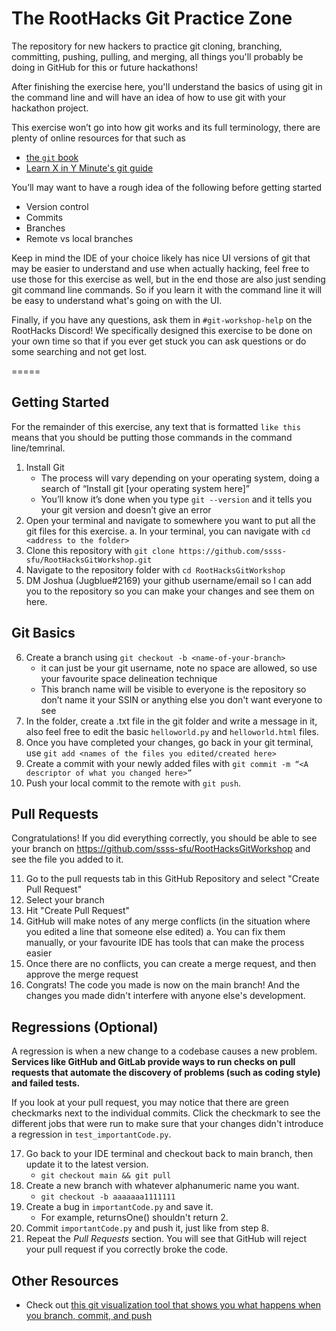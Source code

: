 # The RootHacks Git Practice Zone

The repository for new hackers to practice git cloning, branching, committing, pushing, pulling, and merging, all things you'll probably be doing in GitHub for this or future hackathons!  

After finishing the exercise here, you'll understand the basics of using git in the command line and will have an idea of how to use git with your hackathon project.

This exercise won’t go into how git works and its full terminology, there are plenty of online resources for that such as 
- [the `git` book](https://git-scm.com/book/en/v2)
- [Learn X in Y Minute's git guide](https://learnxinyminutes.com/docs/git/)

You’ll may want to have a rough idea of the following before getting started
-   Version control
-   Commits    
-   Branches
-   Remote vs local branches

Keep in mind the IDE of your choice likely has nice UI versions of git that may be easier to understand and use when actually hacking, feel free to use those for this exercise as well, but in the end those are also just sending git command line commands. So if you learn it with the command line it will be easy to understand what's going on with the UI.

Finally, if you have any questions, ask them in `#git-workshop-help` on the RootHacks Discord! We specifically designed this exercise to be done on your own time so that if you ever get stuck you can ask questions or do some searching and not get lost.

=====

## Getting Started

For the remainder of this exercise, any text that is formatted ```like this``` means that you should be putting those commands in the command line/temrinal.

1.  Install Git 
	- The process will vary depending on your operating system, doing a search of “Install git [your operating system here]”   
	- You’ll know it’s done when you type ```git --version``` and it tells you your git version and doesn’t give an error
2.  Open your terminal and navigate to somewhere you want to put all the git files for this exercise. 
	a. In your terminal, you can navigate with ```cd <address to the folder>```
3.  Clone this repository with ```git clone https://github.com/ssss-sfu/RootHacksGitWorkshop.git```
4.  Navigate to the repository folder with ```cd RootHacksGitWorkshop```
5.  DM Joshua (Jugblue#2169) your github username/email so I can add you to the repository so you can make your changes and see them on here.
    
## Git Basics
6.  Create a branch using ```git checkout -b <name-of-your-branch>```
	- it can just be your git username, note no space are allowed, so use your favourite space delineation technique
	- This branch name will be visible to everyone is the repository so don’t name it your SSIN or anything else you don't want everyone to see
7.  In the folder, create a .txt file in the git folder and write a message in it, also feel free to edit the basic `helloworld.py` and `helloworld.html` files.
8.  Once you have completed your changes, go back in your git terminal, use ```git add <names of the files you edited/created here>```
9.  Create a commit with your newly added files with ```git commit -m “<A descriptor of what you changed here>”```
10.  Push your local commit to the remote with ```git push```.

## Pull Requests
Congratulations! If you did everything correctly, you should be able to see your branch on https://github.com/ssss-sfu/RootHacksGitWorkshop and see the file you added to it. 

11. Go to the pull requests tab in this GitHub Repository and select "Create Pull Request"
12. Select your branch
13. Hit "Create Pull Request"
14. GitHub will make notes of any merge conflicts (in the situation where you edited a line that someone else edited)
  a. You can fix them manually, or your favourite IDE has tools that can make the process easier
15. Once there are no conflicts, you can create a merge request, and then approve the merge request
16. Congrats! The code you made is now on the main branch! And the changes you made didn't interfere with anyone else's development.

## Regressions (Optional)

A regression is when a new change to a codebase causes a new problem. **Services like GitHub and GitLab provide ways to run checks on pull requests that automate the discovery of problems (such as coding style) and failed tests.**

If you look at your pull request, you may notice that there are green checkmarks next to the individual commits. Click the checkmark to see the different jobs that were run to make sure that your changes didn't introduce a regression in `test_importantCode.py`.

17. Go back to your IDE terminal and checkout back to main branch, then update it to the latest version.
	- ```git checkout main && git pull```
18. Create a new branch with whatever alphanumeric name you want.
	- ```git checkout -b aaaaaaa1111111```
19. Create a bug in `importantCode.py` and save it.
	- For example, returnsOne() shouldn't return 2.
20. Commit `importantCode.py` and push it, just like from step 8.
21. Repeat the *Pull Requests* section. You will see that GitHub will reject your pull request if you correctly broke the code.


## Other Resources
- Check out [this git visualization tool that shows you what happens when you branch, commit, and push](https://git-school.github.io/visualizing-git/#free-remote)
